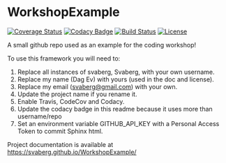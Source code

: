 # WorkshopExample

[![Coverage Status](https://codecov.io/gh/svaberg/WorkshopExample/branch/master/graph/badge.svg)](https://codecov.io/gh/Svaberg/WorkshopExample)
[![Codacy Badge](https://api.codacy.com/project/badge/Grade/2cfe371c7ff940519d851f123424e6d6)](https://www.codacy.com/app/svaberg/WorkshopExample?utm_source=github.com&amp;utm_medium=referral&amp;utm_content=svaberg/WorkshopExample&amp;utm_campaign=Badge_Grade)
[![Build Status](https://img.shields.io/travis/Svaberg/WorkshopExample.svg)](https://travis-ci.org/Svaberg/WorkshopExample)
[![License](http://img.shields.io/badge/license-MIT-blue.svg?style=flat)](https://github.com/Svaberg/abc/WorkshopExample/master/LICENSE)

A small github repo used as an example for the coding workshop!

To use this framework you will need to:

1. Replace all instances of svaberg, Svaberg, with your own username.
2. Replace my name (Dag Ev) with yours (used in the doc and license).
3. Replace my email (svaberg@gmail.com) with your own.
3. Update the project name if you rename it.
4. Enable Travis, CodeCov and Codacy.
5. Update the codacy badge in this readme because it uses more than username/repo
6. Set an environment variable GITHUB_API_KEY with a Personal Access Token to commit Sphinx html.

Project documentation is available at https://svaberg.github.io/WorkshopExample/